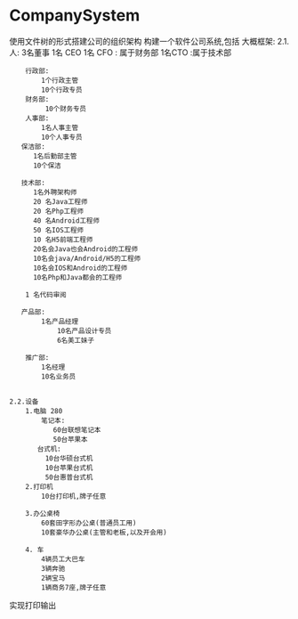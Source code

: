 # CompanySystem
使用文件树的形式搭建公司的组织架构
构建一个软件公司系统,包括
大概框架:
   2.1. 人:
		 3名董事
	     1名 CEO 
		 1名 CFO : 属于财务部
		 1名CTO  :属于技术部
		
	    行政部:
			1个行政主管
			10个行政专员
		财务部:
			 10个财务专员
		人事部:
			1名人事主管
			10个人事专员
	   保洁部:
	      1名后勤部主管
	      10个保洁
		  
	   技术部:
		  1名外聘架构师
		  20 名Java工程师
		  20 名Php工程师
		  40 名Android工程师
		  50 名IOS工程师
		  10 名H5前端工程师
		  20名会Java也会Android的工程师
		  10名会java/Android/H5的工程师
		  10名会IOS和Android的工程师
		  10名Php和Java都会的工程师
		  
		1 名代码审阅
		
	   产品部:
			1名产品经理
				10名产品设计专员
				6名美工妹子
				
		推广部:
			1名经理
			10名业务员

			
    2.2.设备
		1.电脑 280
			笔记本:
		       60台联想笔记本
			   50台苹果本
		   台式机:
		     10台华硕台式机
		     10台苹果台式机
		     50台惠普台式机
		2.打印机   
			10台打印机,牌子任意
		   
		3.办公桌椅
			60套田字形办公桌(普通员工用)
			10套豪华办公桌(主管和老板,以及开会用)
		   
		4. 车
			4辆员工大巴车
			3辆奔驰
			2辆宝马
			1辆商务7座,牌子任意
		   
实现打印输出
